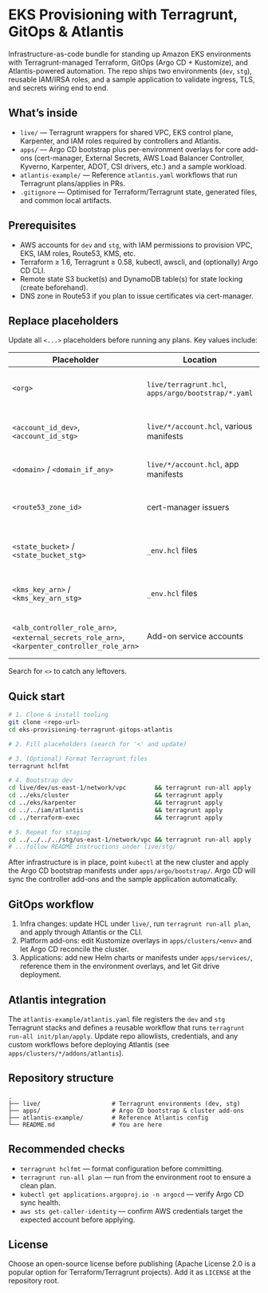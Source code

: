 # EKS Provisioning with Terragrunt, GitOps & Atlantis

Infrastructure-as-code bundle for standing up Amazon EKS environments with
Terragrunt-managed Terraform, GitOps (Argo CD + Kustomize), and Atlantis-powered
automation. The repo ships two environments (`dev`, `stg`), reusable IAM/IRSA
roles, and a sample application to validate ingress, TLS, and secrets wiring end
to end.

## What’s inside
- `live/` — Terragrunt wrappers for shared VPC, EKS control plane, Karpenter,
  and IAM roles required by controllers and Atlantis.
- `apps/` — Argo CD bootstrap plus per-environment overlays for core add-ons
  (cert-manager, External Secrets, AWS Load Balancer Controller, Kyverno,
  Karpenter, ADOT, CSI drivers, etc.) and a sample workload.
- `atlantis-example/` — Reference `atlantis.yaml` workflows that run Terragrunt
  plans/applies in PRs.
- `.gitignore` — Optimised for Terraform/Terragrunt state, generated files, and
  common local artifacts.

## Prerequisites
- AWS accounts for `dev` and `stg`, with IAM permissions to provision VPC, EKS,
  IAM roles, Route53, KMS, etc.
- Terraform ≥ 1.6, Terragrunt ≥ 0.58, kubectl, awscli, and (optionally) Argo CD
  CLI.
- Remote state S3 bucket(s) and DynamoDB table(s) for state locking (create
  beforehand).
- DNS zone in Route53 if you plan to issue certificates via cert-manager.

## Replace placeholders
Update all `<...>` placeholders before running any plans. Key values include:

| Placeholder | Location | Description |
|-------------|----------|-------------|
| `<org>` | `live/terragrunt.hcl`, `apps/argo/bootstrap/*.yaml` | Git hosting org/user used by Argo CD |
| `<account_id_dev>`, `<account_id_stg>` | `live/*/account.hcl`, various manifests | AWS account IDs per environment |
| `<domain>` / `<domain_if_any>` | `live/*/account.hcl`, app manifests | Base DNS domain for ingress |
| `<route53_zone_id>` | cert-manager issuers | Hosted zone for DNS-01 challenges |
| `<state_bucket>` / `<state_bucket_stg>` | `_env.hcl` files | Remote state S3 bucket names |
| `<kms_key_arn>` / `<kms_key_arn_stg>` | `_env.hcl` files | KMS key ARN used to encrypt state |
| `<alb_controller_role_arn>`, `<external_secrets_role_arn>`, `<karpenter_controller_role_arn>` | Add-on service accounts | IRSA role ARNs created by Terraform |

Search for `<>` to catch any leftovers.

## Quick start
```bash
# 1. Clone & install tooling
git clone <repo-url>
cd eks-provisioning-terragrunt-gitops-atlantis

# 2. Fill placeholders (search for '<' and update)

# 3. (Optional) Format Terragrunt files
terragrunt hclfmt

# 4. Bootstrap dev
cd live/dev/us-east-1/network/vpc        && terragrunt run-all apply
cd ../eks/cluster                        && terragrunt apply
cd ../eks/karpenter                      && terragrunt apply
cd ../../iam/atlantis                    && terragrunt apply
cd ../terraform-exec                     && terragrunt apply

# 5. Repeat for staging
cd ../../../../stg/us-east-1/network/vpc && terragrunt run-all apply
# ...follow README instructions under live/stg/
```

After infrastructure is in place, point `kubectl` at the new cluster and apply
the Argo CD bootstrap manifests under `apps/argo/bootstrap/`. Argo CD will sync
the controller add-ons and the sample application automatically.

## GitOps workflow
1. Infra changes: update HCL under `live/`, run `terragrunt run-all plan`, and
   apply through Atlantis or the CLI.
2. Platform add-ons: edit Kustomize overlays in `apps/clusters/<env>` and let
   Argo CD reconcile the cluster.
3. Applications: add new Helm charts or manifests under `apps/services/`,
   reference them in the environment overlays, and let Git drive deployment.

## Atlantis integration
The `atlantis-example/atlantis.yaml` file registers the `dev` and `stg`
Terragrunt stacks and defines a reusable workflow that runs `terragrunt run-all
init/plan/apply`. Update repo allowlists, credentials, and any custom workflows
before deploying Atlantis (see `apps/clusters/*/addons/atlantis`).

## Repository structure
```
.
├── live/                    # Terragrunt environments (dev, stg)
├── apps/                    # Argo CD bootstrap & cluster add-ons
├── atlantis-example/        # Reference Atlantis config
└── README.md                # You are here
```

## Recommended checks
- `terragrunt hclfmt` — format configuration before committing.
- `terragrunt run-all plan` — run from the environment root to ensure a clean
  plan.
- `kubectl get applications.argoproj.io -n argocd` — verify Argo CD sync health.
- `aws sts get-caller-identity` — confirm AWS credentials target the expected
  account before applying.

## License
Choose an open-source license before publishing (Apache License 2.0 is a
popular option for Terraform/Terragrunt projects). Add it as `LICENSE` at the
repository root.
